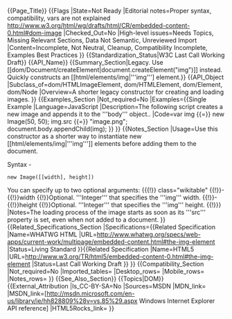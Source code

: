 {{Page_Title}}
{{Flags
|State=Not Ready
|Editorial notes=Proper syntax, compatibility, vars are not explained
http://www.w3.org/html/wg/drafts/html/CR/embedded-content-0.html#dom-image
|Checked_Out=No
|High-level issues=Needs Topics, Missing Relevant Sections, Data Not Semantic, Unreviewed Import
|Content=Incomplete, Not Neutral, Cleanup, Compatibility Incomplete, Examples Best Practices
}}
{{Standardization_Status|W3C Last Call Working Draft}}
{{API_Name}}
{{Summary_Section|Legacy. Use [[dom/Document/createElement|document.createElement("img")]] instead. Quickly constructs an [[html/elements/img|'''img'''] element.}}
{{API_Object
|Subclass_of=dom/HTMLImageElement, dom/HTMLElement, dom/Element, dom/Node
|Overview=A shorter legacy constructor for creating and loading images.
}}
{{Examples_Section
|Not_required=No
|Examples={{Single Example
|Language=JavaScript
|Description=The following script creates a new image and appends it to the '''body''' object..
|Code=var img {{=}} new Image(50, 50);
img.src {{=}} "image.png";
document.body.appendChild(img);
}}
}}
{{Notes_Section
|Usage=Use this constructor as a shorter way to instantiate new [[html/elements/img|'''img''']] elements before adding them to the document.

Syntax -

<code>new Image([[width], height])</code>

You can specify up to two optional arguments:
{{{!}} class="wikitable"
{{!}}-
{{!}}width
{{!}}Optional. '''Integer''' that specifies the '''img''' width.
{{!}}-
{{!}}height
{{!}}Optional. '''Integer''' that specifies the '''img''' height.
{{!}}}
|Notes=The loading process of the image starts as soon as its '''src''' property is set, even when not added to a document.
}}
{{Related_Specifications_Section
|Specifications={{Related Specification
|Name=WHATWG HTML
|URL=http://www.whatwg.org/specs/web-apps/current-work/multipage/embedded-content.html#the-img-element
|Status=Living Standard
}}{{Related Specification
|Name=HTML5
|URL=http://www.w3.org/TR/html5/embedded-content-0.html#the-img-element
|Status=Last Call Working Draft
}}
}}
{{Compatibility_Section
|Not_required=No
|Imported_tables=
|Desktop_rows=
|Mobile_rows=
|Notes_rows=
}}
{{See_Also_Section}}
{{Topics|DOM}}
{{External_Attribution
|Is_CC-BY-SA=No
|Sources=MSDN
|MDN_link=
|MSDN_link=[http://msdn.microsoft.com/en-us/library/ie/hh828809%28v=vs.85%29.aspx Windows Internet Explorer API reference]
|HTML5Rocks_link=
}}